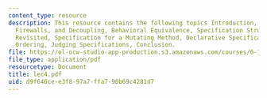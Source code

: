 ```yaml
---
content_type: resource
description: This resource contains the following topics Introduction, Contracts,
  Firewalls, and Decoupling, Behavioral Equivalence, Specification Structure, Find
  Revisited, Specification for a Mutating Method, Declarative Specification, Specification
  Ordering, Judging Specifications, Conclusion.
file: https://ol-ocw-studio-app-production.s3.amazonaws.com/courses/6-170-laboratory-in-software-engineering-fall-2005/d9f646cee3f897a7ffa790b69c4281d7_lec4.pdf
file_type: application/pdf
resourcetype: Document
title: lec4.pdf
uid: d9f646ce-e3f8-97a7-ffa7-90b69c4281d7
---
```

